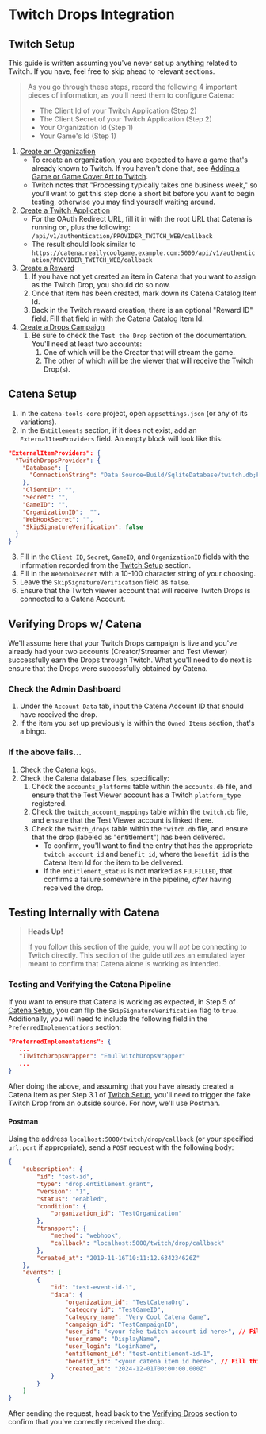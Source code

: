 # Twitch Drops Integration

## Twitch Setup
This guide is written assuming you've never set up anything related to Twitch.
If you have, feel free to skip ahead to relevant sections.

> As you go through these steps, record the following 4 important pieces of information, as you'll need them to configure Catena:
> - The Client Id of your Twitch Application (Step 2)
> - The Client Secret of your Twitch Application (Step 2)
> - Your Organization Id (Step 1)
> - Your Game's Id (Step 1)

1. [Create an Organization](https://dev.twitch.tv/docs/companies/)
   - To create an organization, you are expected to have a game that's already known to Twitch. If you haven't done that, see [Adding a Game or Game Cover Art to Twitch](https://help.twitch.tv/s/article/adding-a-game-and-box-art-to-the-directory?language=en_US).
   - Twitch notes that "Processing typically takes one business week," so you'll want to get this step done a short bit before you want to begin testing, otherwise you may find yourself waiting around.
2. [Create a Twitch Application](https://dev.twitch.tv/docs/drops/#prerequisites-and-setup)
   - For the OAuth Redirect URL, fill it in with the root URL that Catena is running on, plus the following: `/api/v1/authentication/PROVIDER_TWITCH_WEB/callback`
   - The result should look similar to `https://catena.reallycoolgame.example.com:5000/api/v1/authentication/PROVIDER_TWITCH_WEB/callback`
3. [Create a Reward](https://dev.twitch.tv/docs/drops/#create-a-reward)
   1. If you have not yet created an item in Catena that you want to assign as the Twitch Drop, you should do so now.
      <!-- TODO: Add Link to Create an Item Dashboard Doc -->
   2. Once that item has been created, mark down its Catena Catalog Item Id.
   3. Back in the Twitch reward creation, there is an optional "Reward ID" field. Fill that field in with the Catena Catalog Item Id.
4. [Create a Drops Campaign](https://dev.twitch.tv/docs/drops/#create-a-drops-campaign)
   1. Be sure to check the `Test the Drop` section of the documentation. You'll need at least two accounts:
      1. One of which will be the Creator that will stream the game.
      2. The other of which will be the viewer that will receive the Twitch Drop(s).

## Catena Setup
1. In the `catena-tools-core` project, open `appsettings.json` (or any of its variations).
2. In the `Entitlements` section, if it does not exist, add an `ExternalItemProviders` field. An empty block will look like this:
```json
"ExternalItemProviders": {
  "TwitchDropsProvider": {
    "Database": {
      "ConnectionString": "Data Source=Build/SqliteDatabase/twitch.db;Foreign Keys=True"
    },
    "ClientID": "",
    "Secret": "",
    "GameID": "",
    "OrganizationID":  "",
    "WebHookSecret": "",
    "SkipSignatureVerification": false
  }
}
```
3. Fill in the `Client ID`, `Secret`, `GameID`, and `OrganizationID` fields with the information recorded from the [Twitch Setup](#Twitch-Setup) section.
4. Fill in the `WebHookSecret` with a 10-100 character string of your choosing.
5. Leave the `SkipSignatureVerification` field as `false`.
6. Ensure that the Twitch viewer account that will receive Twitch Drops is connected to a Catena Account.
   <!-- TODO: Create an Account Linking document and link to it here -->

## Verifying Drops w/ Catena
We'll assume here that your Twitch Drops campaign is live and you've already had your two accounts (Creator/Streamer and Test Viewer) successfully earn the Drops through Twitch.
What you'll need to do next is ensure that the Drops were successfully obtained by Catena.

### Check the Admin Dashboard
1. Under the `Account Data` tab, input the Catena Account ID that should have received the drop.
2. If the item you set up previously is within the `Owned Items` section, that's a bingo.

### If the above fails...
1. Check the Catena logs.
2. Check the Catena database files, specifically:
   1. Check the `accounts_platforms` table within the `accounts.db` file, and ensure that the Test Viewer account has a Twitch `platform_type` registered.
   2. Check the `twitch_account_mappings` table within the `twitch.db` file, and ensure that the Test Viewer account is linked there.
   3. Check the `twitch_drops` table within the `twitch.db` file, and ensure that the drop (labeled as "entitlement") has been delivered.
      - To confirm, you'll want to find the entry that has the appropriate `twitch_account_id` and `benefit_id`, where the `benefit_id` is the Catena Item Id for the item to be delivered.
      - If the `entitlement_status` is not marked as `FULFILLED`, that confirms a failure somewhere in the pipeline, _after_ having received the drop.

## Testing Internally with Catena
> **Heads Up!**
> 
> If you follow this section of the guide, you will _not_ be connecting to Twitch directly.
> This section of the guide utilizes an emulated layer meant to confirm that Catena alone is working as intended.

### Testing and Verifying the Catena Pipeline
If you want to ensure that Catena is working as expected, in Step 5 of [Catena Setup](#catena-setup), you can flip the `SkipSignatureVerification` flag to `true`.
Additionally, you will need to include the following field in the `PreferredImplementations` section:
```json
"PreferredImplementations": {
   ...
   "ITwitchDropsWrapper": "EmulTwitchDropsWrapper"
   ...
}
```
After doing the above, and assuming that you have already created a Catena Item as per Step 3.1 of [Twitch Setup](#twitch-setup), you'll need to trigger the fake Twitch Drop from an outside source.
For now, we'll use Postman.
   <!-- TODO: Add some kind of local http testing in the dashboard -->

#### Postman
Using the address `localhost:5000/twitch/drop/callback` (or your specified `url:port` if appropriate), send a `POST` request with the following body:
```json
{
    "subscription": {
        "id": "test-id",
        "type": "drop.entitlement.grant",
        "version": "1",
        "status": "enabled",
        "condition": {
            "organization_id": "TestOrganization"
        },
        "transport": {
            "method": "webhook",
            "callback": "localhost:5000/twitch/drop/callback"
        },
        "created_at": "2019-11-16T10:11:12.634234626Z"
    },
    "events": [
        {
            "id": "test-event-id-1",
            "data": {
                "organization_id": "TestCatenaOrg",
                "category_id": "TestGameID",
                "category_name": "Very Cool Catena Game",
                "campaign_id": "TestCampaignID",
                "user_id": "<your fake twitch account id here>", // Fill this in
                "user_name": "DisplayName",
                "user_login": "LoginName",
                "entitlement_id": "test-entitlement-id-1",
                "benefit_id": "<your catena item id here>", // Fill this in
                "created_at": "2024-12-01T00:00:00.000Z"
            }
        }
    ]
}
```
After sending the request, head back to the [Verifying Drops](#verifying-drops-w-catena) section to confirm that you've correctly received the drop.